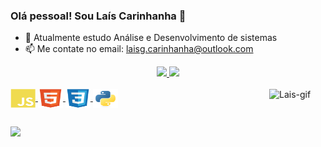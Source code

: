 ### Olá pessoal! Sou Laís Carinhanha  👋

- 🌱 Atualmente estudo Análise e Desenvolvimento de sistemas
- 📫 Me contate no email: laisg.carinhanha@outlook.com

<div align="center">
  <a href="https://github.com/laiscarinhanha">
  <img height="180rem" src="https://github-readme-stats.vercel.app/api?username=laiscarinhanha&show_icons=true&theme=jolly&include_all_commits=true&count_private=true"/>
  <img height="180rem" src="https://github-readme-stats.vercel.app/api/top-langs/?username=laiscarinhanha&layout=compact&langs_count=7&theme=jolly"/>
</div>
  
<div style="display: inline_block"><br>
  <img align="center" alt="Lais-Js" height="30" width="40" src="https://raw.githubusercontent.com/devicons/devicon/master/icons/javascript/javascript-plain.svg">
  <img align="center" alt="Lais-HTML" height="30" width="40" src="https://raw.githubusercontent.com/devicons/devicon/master/icons/html5/html5-original.svg">
  <img align="center" alt="Lais-CSS" height="30" width="40" src="https://raw.githubusercontent.com/devicons/devicon/master/icons/css3/css3-original.svg">
  <img align="center" alt="Lais-Python" height="30" width="40" src="https://raw.githubusercontent.com/devicons/devicon/master/icons/python/python-original.svg">
  <img align="right" alt="Lais-gif" src="https://i.picasion.com/pic92/08eb650cfb430e5bd5953a5bce35784f.gif" width="90" height="90" border="0">
  
</div>
  
##
<div>
  <a href="http://www.linkedin.com/in/bruna-brandão-ab82b4232" target="_blank"><img src="https://img.shields.io/badge/-LinkedIn-%230077B5?style=for-the-badge&logo=linkedin&logoColor=white" target="_blank"></a>
  
</div>
